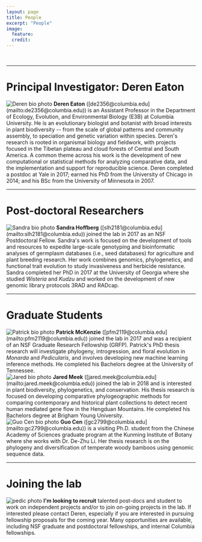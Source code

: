 ```yaml
---
layout: page
title: People
excerpt: "People"
image:
  feature:
  credit:
---
```


<br>
<hr>
<h1 class="entry-subtitle" id="Principle Investigator">Principal Investigator: Deren Eaton</h1>
<img src="{{ site.url }}/images/Deren-photo5.jpg"
     class="people-photo" 
     alt="Deren bio photo">
<span style="font-weight:bold">Deren Eaton</span> ([de2356@columbia.edu](mailto:de2356@columbia.edu)) is an Assistant 
Professor in the Department of Ecology, Evolution, and Environmental Biology
(E3B) at Columbia University. 
He is an evolutionary biologist and botanist with broad interests 
in plant biodiversity -- from the scale of global patterns and community 
assembly, to speciation and genetic variation within species. 
Deren's research is rooted in organismal biology and fieldwork, 
with projects focused in the Tibetan plateau and cloud forests of 
Central and South America. A common theme across his work
is the development of new computational or statistical methods 
for analyzing comparative data, and the implementation and 
support for reproducible science. Deren completed a 
postdoc at Yale in 2017; earned his PhD from the University
of Chicago in 2014; and his BSc from the University of Minnesota in 
2007.

<br>
<hr>
<h1 class="entry-subtitle" id="Post-docs">Post-doctoral Researchers</h1>
<img src="{{ site.url }}/images/Sandra-photo3.png"
     class="people-photo" 
     alt="Sandra bio photo">
<span style="font-weight:bold">Sandra Hoffberg</span> ([slh2181@columbia.edu](mailto:slh2181@columbia.edu)) joined the lab
in 2017 as an NSF Postdoctoral Fellow.
Sandra's work is focused on the development of tools and resources to 
expedite large-scale genotyping and bioinformatic analyses of 
germplasm databases (i.e., seed databases) for agriculture and 
plant breeding research. Her work combines genomics, phylogenetics, 
and functional trait evolution to study invasiveness and 
herbicide resistance. Sandra completed her PhD in 2017 at the 
University of Georgia where she studied <i>Wisteria</i> and 
<i>Kudzu</i> and worked on the development of new genomic library protocols 
3RAD and RADcap. 


<br>
<hr>
<h1 class="entry-subtitle" id="Graduate Students">Graduate Students</h1>
<img src="{{ site.url }}/images/Patrick-photo2.png"
     class="people-photo" 
     alt="Patrick bio photo">
<span style="font-weight:bold">Patrick McKenzie</span>
([pfm2119@columbia.edu](mailto:pfm2119@columbia.edu))
joined the lab in 2017 and was a recipient of an NSF Graduate Research 
Fellowship (GRFP). Patrick's PhD thesis research will investigate phylogeny, 
introgression, and floral evolution in <i>Monarda</i> and <i>Pedicularis</i>, 
and involves developing new machine learning inference methods. 
He completed his Bachelors degree at the University of Tennessee.


<br>
<img src="{{ site.url }}/images/Jared-photo1.jpg"
     class="people-photo" 
     alt="Jared bio photo">
<span style="font-weight:bold">Jared Meek</span> 
([jared.meek@columbia.edu](mailto:jared.meek@columbia.edu))
joined the lab in 2018 and is interested in plant biodiversity, 
phylogenetics, and conservation. His thesis research is focused on 
developing comparative phylogeographic methods for comparing contemporary 
and historical plant collections to detect recent human mediated gene flow 
in the Hengduan Mountains. He completed his Bachelors degree at Brigham 
Young University.


<br>
<img src="{{ site.url }}/images/Guo-Cen-square.jpg"
     class="people-photo" 
     alt="Guo Cen bio photo">
<span style="font-weight:bold">Guo Cen</span> 
([gc2799@columbia.edu](mailto:gc2799@columbia.edu))
is a visiting Ph.D. student from the Chinese Academy of Sciences graduate 
program at the Kunming Institute of Botany where she works with Dr. De-Zhu Li.
Her thesis research is on the phylogeny and diversification of temperate woody
bamboos using genomic sequence data.

<br>
<hr>
<h1 class="entry-subtitle" id="#Joining-the-lab">Joining the lab</h1>
<img src="{{ site.url }}/images/bio-monbeigiana.jpg"
     class="people-photo" 
     alt="pedic photo">     
<span style="font-weight:bold">I'm looking to recruit</span> talented
post-docs and student to work on independent projects and/or to join 
on-going projects in the lab. If interested please contact Deren, 
especially if you are interested in pursuing fellowship proposals for the 
coming year. Many opportunities are available, including NSF graduate and 
postdoctoral fellowships, and internal Columbia fellowships.
